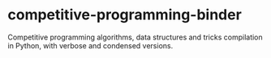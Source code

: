 # competitive-programming-binder
Competitive programming algorithms, data structures and tricks compilation in Python, with verbose and condensed versions.
